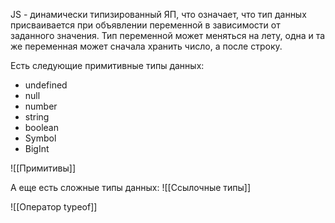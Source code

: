 JS - динамически типизированный ЯП, что означает, что тип данных присваивается при объявлении переменной в зависимости от заданного значения. Тип переменной может меняться на лету, одна и та же переменная может сначала хранить число, а после строку.

Есть следующие примитивные типы данных:
- undefined
- null
- number
- string
- boolean
- Symbol
- BigInt

![[Примитивы]]

А еще есть сложные типы данных:
![[Ссылочные типы]]

![[Оператор typeof]]